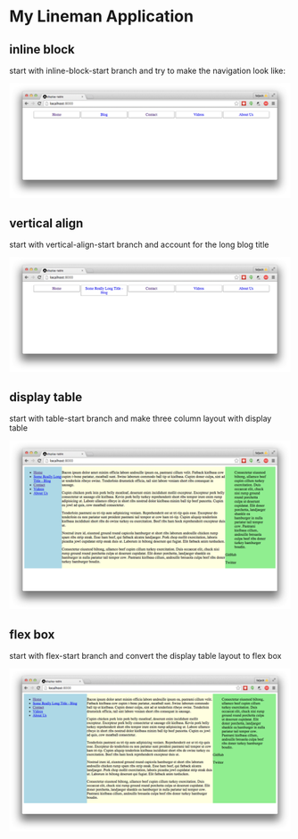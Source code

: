 # My Lineman Application

## inline block

start with inline-block-start branch and try to make the navigation look like:

![](inline-block.png)

## vertical align

start with vertical-align-start branch and account for the long blog title

![](vertical-align.png)

## display table

start with table-start branch and make three column layout with display table

![](display-table.png)

## flex box

start with flex-start branch and convert the display table layout to flex box

![](display-flex.png)
